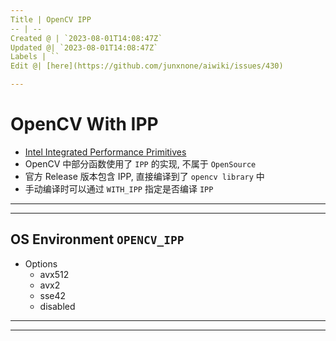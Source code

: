 ```yaml
---
Title | OpenCV IPP
-- | --
Created @ | `2023-08-01T14:08:47Z`
Updated @| `2023-08-01T14:08:47Z`
Labels | ``
Edit @| [here](https://github.com/junxnone/aiwiki/issues/430)

---
```

# OpenCV With IPP
- [Intel Integrated Performance Primitives](https://junxnone.github.io/xwiki/#/0032_OPT_LIB_IPP?id=ipp-intel-integrated-performance-primitives)
- OpenCV 中部分函数使用了 `IPP` 的实现, 不属于 `OpenSource`
- 官方 Release 版本包含 IPP, 直接编译到了 `opencv library` 中
- 手动编译时可以通过 `WITH_IPP` 指定是否编译 `IPP`

---
<script src="https://emgithub.com/embed-v2.js?target=https%3A%2F%2Fgithub.com%2Fopencv%2Fopencv%2Fblob%2F0052d46b8e33c7bfe0e1450e4bff28b88f455570%2FCMakeLists.txt%23L290-L292&style=default&type=code&showBorder=on&showLineNumbers=on&showFileMeta=on&showFullPath=on&showCopy=on"></script>

---

## OS Environment `OPENCV_IPP`
- Options
  - avx512
  - avx2
  - sse42
  - disabled

---
<script src="https://emgithub.com/embed-v2.js?target=https%3A%2F%2Fgithub.com%2Fopencv%2Fopencv%2Fblob%2F6791284994dee30c48ed7e234f4aa5f5caa8ce5e%2Fmodules%2Fcore%2Fsrc%2Fsystem.cpp%23L2583-L2633&style=default&type=code&showBorder=on&showLineNumbers=on&showFileMeta=on&showFullPath=on&showCopy=on"></script>

---

